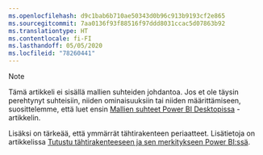 ```yaml
---
ms.openlocfilehash: d9c1bab6b710ae50343d0b96c913b9193cf2e865
ms.sourcegitcommit: 7aa0136f93f88516f97ddd8031ccac5d07863b92
ms.translationtype: HT
ms.contentlocale: fi-FI
ms.lasthandoff: 05/05/2020
ms.locfileid: "78260441"
---
```

> [!NOTE]
> Tämä artikkeli ei sisällä mallien suhteiden johdantoa. Jos et ole täysin perehtynyt suhteisiin, niiden ominaisuuksiin tai niiden määrittämiseen, suosittelemme, että luet ensin [Mallien suhteet Power BI Desktopissa](../../desktop-relationships-understand.md) -artikkelin.
>
> Lisäksi on tärkeää, että ymmärrät tähtirakenteen periaatteet. Lisätietoja on artikkelissa [Tutustu tähtirakenteeseen ja sen merkitykseen Power BI:ssä](../star-schema.md).
